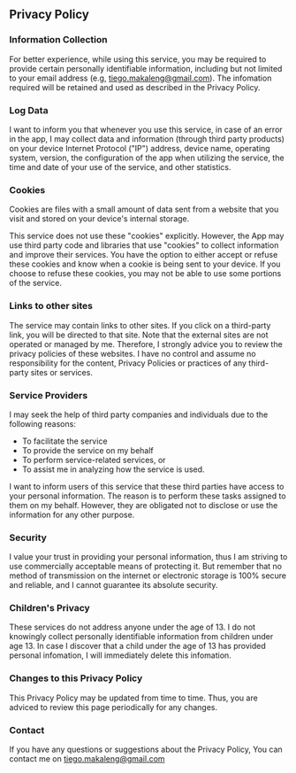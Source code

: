 ## Privacy Policy

### Information Collection

For better experience, while using this service, you may be required to provide certain personally identifiable information, including but not limited to your email address (e.g, tiego.makaleng@gmail.com). 
The infomation required will be retained and used as described in the Privacy Policy.

### Log Data

I want to inform you that whenever you use this service, in case of an error in the app,
I may collect data and information (through third party products) on your device Internet Protocol ("IP") address, 
device name, operating system, version, the configuration of the app when utilizing the service, 
the time and date of your use of the service, and other statistics.

### Cookies

Cookies are files with a small amount of data sent from a website that you visit and stored on your device's internal storage. 

This service does not use these "cookies" explicitly. However, the App may use third party code and libraries that use "cookies" to collect information and improve their services.
You have the option to either accept or refuse these cookies and know when a cookie is being sent to your device. 
If you choose to refuse these cookies, you may not be able to use some portions of the service.
 
### Links to other sites

The service may contain links to other sites. If you click on a third-party link, you will be directed to that site.
Note that the external sites are not operated or managed by me. Therefore, I strongly advice you to review the privacy policies of these websites.
I have no control and assume no responsibility for the content, Privacy Policies or practices of any third-party sites or services.

### Service Providers

I may seek the help of third party companies and individuals due to the following reasons:

- To facilitate the service
- To provide the service on my behalf
- To perform service-related services, or
- To assist me in analyzing how the service is used.

I want to inform users of this service that these third parties have access to your personal information. 
The reason is to perform these tasks assigned to them on my behalf.
However, they are obligated not to disclose or use the information for any other purpose.

### Security

I value your trust in providing your personal information, thus I am striving to use commercially acceptable means of protecting it.
But remember that no method of transmission on the internet or electronic storage is 100% secure and reliable, and I cannot guarantee its absolute security.

### Children's Privacy

These services do not address anyone under the age of 13. 
I do not knowingly collect personally identifiable information from children under age 13. 
In case I discover that a child under the age of 13 has provided personal infomation, I will immediately delete this infomation.

### Changes to this Privacy Policy

This Privacy Policy may be updated from time to time. 
Thus, you are adviced to review this page periodically for any changes.

### Contact

If you have any questions or suggestions about the Privacy Policy, 
You can contact me on tiego.makaleng@gmail.com